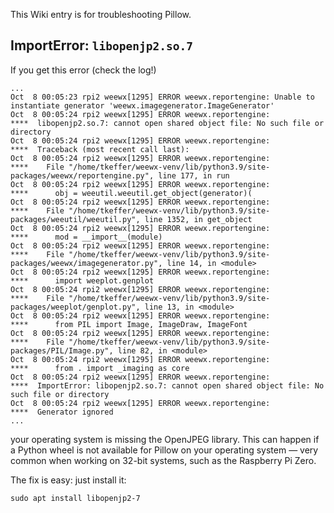 This Wiki entry is for troubleshooting Pillow.

## ImportError: `libopenjp2.so.7`

If you get this error (check the log!)

```
...
Oct  8 00:05:23 rpi2 weewx[1295] ERROR weewx.reportengine: Unable to instantiate generator 'weewx.imagegenerator.ImageGenerator'
Oct  8 00:05:24 rpi2 weewx[1295] ERROR weewx.reportengine:         ****  libopenjp2.so.7: cannot open shared object file: No such file or directory
Oct  8 00:05:24 rpi2 weewx[1295] ERROR weewx.reportengine:         ****  Traceback (most recent call last):
Oct  8 00:05:24 rpi2 weewx[1295] ERROR weewx.reportengine:         ****    File "/home/tkeffer/weewx-venv/lib/python3.9/site-packages/weewx/reportengine.py", line 177, in run
Oct  8 00:05:24 rpi2 weewx[1295] ERROR weewx.reportengine:         ****      obj = weeutil.weeutil.get_object(generator)(
Oct  8 00:05:24 rpi2 weewx[1295] ERROR weewx.reportengine:         ****    File "/home/tkeffer/weewx-venv/lib/python3.9/site-packages/weeutil/weeutil.py", line 1352, in get_object
Oct  8 00:05:24 rpi2 weewx[1295] ERROR weewx.reportengine:         ****      mod = __import__(module)
Oct  8 00:05:24 rpi2 weewx[1295] ERROR weewx.reportengine:         ****    File "/home/tkeffer/weewx-venv/lib/python3.9/site-packages/weewx/imagegenerator.py", line 14, in <module>
Oct  8 00:05:24 rpi2 weewx[1295] ERROR weewx.reportengine:         ****      import weeplot.genplot
Oct  8 00:05:24 rpi2 weewx[1295] ERROR weewx.reportengine:         ****    File "/home/tkeffer/weewx-venv/lib/python3.9/site-packages/weeplot/genplot.py", line 13, in <module>
Oct  8 00:05:24 rpi2 weewx[1295] ERROR weewx.reportengine:         ****      from PIL import Image, ImageDraw, ImageFont
Oct  8 00:05:24 rpi2 weewx[1295] ERROR weewx.reportengine:         ****    File "/home/tkeffer/weewx-venv/lib/python3.9/site-packages/PIL/Image.py", line 82, in <module>
Oct  8 00:05:24 rpi2 weewx[1295] ERROR weewx.reportengine:         ****      from . import _imaging as core
Oct  8 00:05:24 rpi2 weewx[1295] ERROR weewx.reportengine:         ****  ImportError: libopenjp2.so.7: cannot open shared object file: No such file or directory
Oct  8 00:05:24 rpi2 weewx[1295] ERROR weewx.reportengine:         ****  Generator ignored
...
```

your operating system is missing the OpenJPEG library. This can happen if a
Python wheel is not available for Pillow on your operating system &mdash;
very common when working on 32-bit systems, such as the Raspberry Pi Zero. 

The fix is easy: just install it:

```{ .shell .copy }
sudo apt install libopenjp2-7
```

